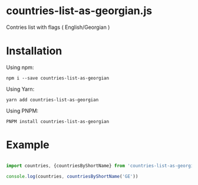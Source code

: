 # countries-list-as-georgian.js

Contries list with flags ( English/Georgian )

# Installation

Using npm:
```shell
npm i --save countries-list-as-georgian
```
Using Yarn:
```shell
yarn add countries-list-as-georgian
```
Using PNPM:
```shell
PNPM install countries-list-as-georgian
```

# Example

```js

import countries, {countriesByShortName} from 'countries-list-as-georgian'

console.log(countries, countriesByShortName('GE'))

```
